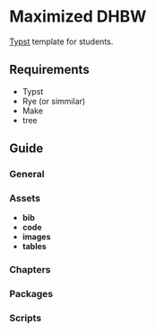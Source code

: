 # Maximized DHBW

[Typst](https://typst.app/) template for students.

## Requirements

- Typst
- Rye (or simmilar)
- Make
- tree

## Guide

### General

### Assets

- **bib**
- **code**
- **images**
- **tables**

### Chapters

### Packages

### Scripts